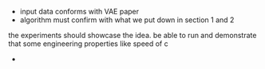 * input data conforms with VAE paper
* algorithm must confirm with what we put down in section 1 and 2



the experiments should showcase the idea. be able to run and demonstrate that some engineering properties like speed of c

*
